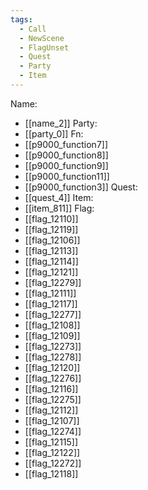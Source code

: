 ```yaml
---
tags:
  - Call
  - NewScene
  - FlagUnset
  - Quest
  - Party
  - Item
---
```

Name:
- [[name_2]]
Party:
- [[party_0]]
Fn:
- [[p9000_function7]]
- [[p9000_function8]]
- [[p9000_function9]]
- [[p9000_function11]]
- [[p9000_function3]]
Quest:
- [[quest_4]]
Item:
- [[item_811]]
Flag:
- [[flag_12110]]
- [[flag_12119]]
- [[flag_12106]]
- [[flag_12113]]
- [[flag_12114]]
- [[flag_12121]]
- [[flag_12279]]
- [[flag_12111]]
- [[flag_12117]]
- [[flag_12277]]
- [[flag_12108]]
- [[flag_12109]]
- [[flag_12273]]
- [[flag_12278]]
- [[flag_12120]]
- [[flag_12276]]
- [[flag_12116]]
- [[flag_12275]]
- [[flag_12112]]
- [[flag_12107]]
- [[flag_12274]]
- [[flag_12115]]
- [[flag_12122]]
- [[flag_12272]]
- [[flag_12118]]
